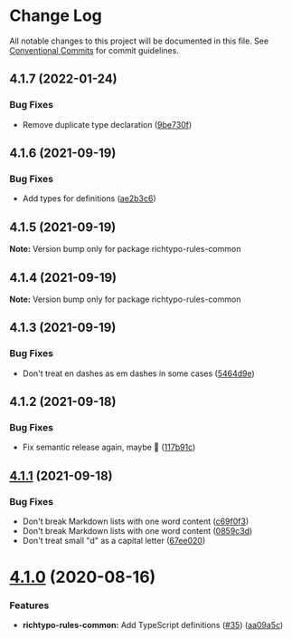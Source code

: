 # Change Log

All notable changes to this project will be documented in this file.
See [Conventional Commits](https://conventionalcommits.org) for commit guidelines.

## 4.1.7 (2022-01-24)


### Bug Fixes

* Remove duplicate type declaration ([9be730f](https://github.com/sapegin/richtypo.js/commit/9be730f453136bfd34a96547e979844300f9447c))





## 4.1.6 (2021-09-19)


### Bug Fixes

* Add types for definitions ([ae2b3c6](https://github.com/sapegin/richtypo.js/commit/ae2b3c6f97a2300dc0f57e9c54c43d5b862a46bc))





## 4.1.5 (2021-09-19)

**Note:** Version bump only for package richtypo-rules-common





## 4.1.4 (2021-09-19)

**Note:** Version bump only for package richtypo-rules-common





## 4.1.3 (2021-09-19)


### Bug Fixes

* Don't treat en dashes as em dashes in some cases ([5464d9e](https://github.com/sapegin/richtypo.js/commit/5464d9e3c10aceec6ca2ee90666ac73eb8585972))





## 4.1.2 (2021-09-18)


### Bug Fixes

* Fix semantic release again, maybe 🦜 ([117b91c](https://github.com/sapegin/richtypo.js/commit/117b91cf8affab8b4e216dab74c05d8d854ef1fd))





## [4.1.1](https://github.com/sapegin/richtypo.js/compare/richtypo-rules-common@4.1.0...richtypo-rules-common@4.1.1) (2021-09-18)

### Bug Fixes

- Don't break Markdown lists with one word content ([c69f0f3](https://github.com/sapegin/richtypo.js/commit/c69f0f33436ea4461f4cbdffd3ca5aa147199ca3))
- Don't break Markdown lists with one word content ([0859c3d](https://github.com/sapegin/richtypo.js/commit/0859c3da92da0e537ec8fae1a7c9bca3903def30))
- Don't treat small "d" as a capital letter ([67ee020](https://github.com/sapegin/richtypo.js/commit/67ee02065f850e48c96331281808c3730e5fa302))

# [4.1.0](https://github.com/sapegin/richtypo.js/compare/richtypo-rules-common@4.0.2...richtypo-rules-common@4.1.0) (2020-08-16)

### Features

- **richtypo-rules-common:** Add TypeScript definitions ([#35](https://github.com/sapegin/richtypo.js/issues/35)) ([aa09a5c](https://github.com/sapegin/richtypo.js/commit/aa09a5c4b3ac337ec3f31bf5d5144bd1c6a319fc))
